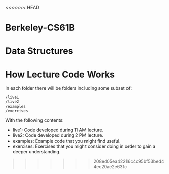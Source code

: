 <<<<<<< HEAD
# Berkeley-CS61B
Data Structures
=======
How Lecture Code Works
======

In each folder there will be folders including some subset of:

	/live1
	/live2
	/examples
	/exercises

With the following contents:
 - live1: Code developed during 11 AM lecture.
 - live2: Code developed during 2 PM lecture.
 - examples: Example code that you might find useful.
 - exercises: Exercises that you might consider doing in order to gain a deeper understanding.



>>>>>>> 208ed05ea42216c4c95bf53bed44ec20ae2e631c
